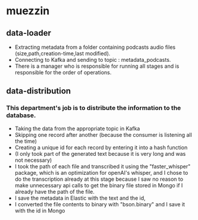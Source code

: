 #  muezzin


## data-loader

* Extracting metadata from a folder containing podcasts audio files (size,path,creation-time,last modified).
* Connecting to Kafka and sending to topic : metadata_podcasts.
* There is a manager who is responsible for running all stages and is responsible for the order of operations.


## data-distribution

### This department's job is to distribute the information to the database.

* Taking the data from the appropriate topic in Kafka
* Skipping one record after another (because the consumer is listening all the time)
* Creating a unique id for each record by entering it into a hash function 
* (I only took part of the generated text because it is very long and was not necessary)
* I took the path of each file and transcribed it using the "faster_whisper" package, which is an optimization for openAI's whisper,
and I chose to do the transcription already at this stage because I saw no reason to make unnecessary api calls to get the binary file stored in Mongo
if I already have the path of the file.
* I save the metadata in Elastic with the text and the id, 
* I converted the file contents to binary with "bson.binary" and I save it with the id in Mongo




